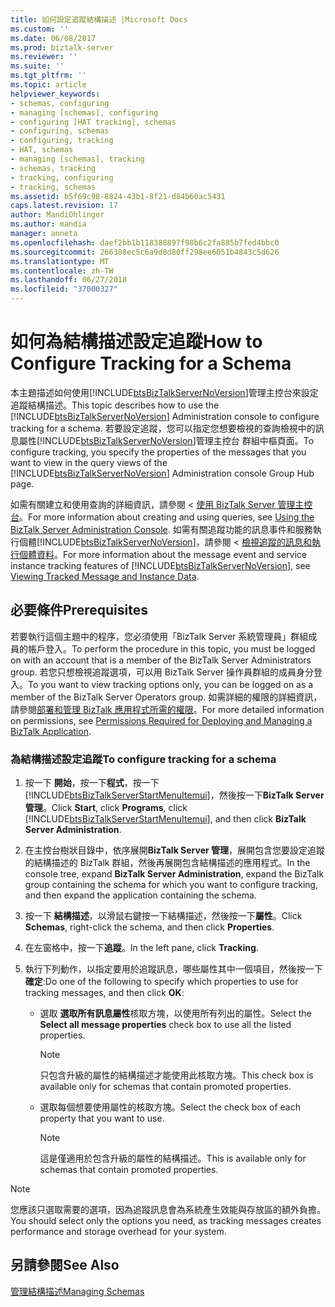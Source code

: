 ```yaml
---
title: 如何設定追蹤結構描述 |Microsoft Docs
ms.custom: ''
ms.date: 06/08/2017
ms.prod: biztalk-server
ms.reviewer: ''
ms.suite: ''
ms.tgt_pltfrm: ''
ms.topic: article
helpviewer_keywords:
- schemas, configuring
- managing [schemas], configuring
- configuring [HAT tracking], schemas
- configuring, schemas
- configuring, tracking
- HAT, schemas
- managing [schemas], tracking
- schemas, tracking
- tracking, configuring
- tracking, schemas
ms.assetid: b5f69c98-8824-43b1-8f21-d84b60ac5431
caps.latest.revision: 17
author: MandiOhlinger
ms.author: mandia
manager: anneta
ms.openlocfilehash: daef2bb1b118388897f98b6c2fa885b7fed4bbc0
ms.sourcegitcommit: 266308ec5c6a9d8d80ff298ee6051b4843c5d626
ms.translationtype: MT
ms.contentlocale: zh-TW
ms.lasthandoff: 06/27/2018
ms.locfileid: "37000327"
---
```

# <a name="how-to-configure-tracking-for-a-schema"></a><span data-ttu-id="1fd04-102">如何為結構描述設定追蹤</span><span class="sxs-lookup"><span data-stu-id="1fd04-102">How to Configure Tracking for a Schema</span></span>
<span data-ttu-id="1fd04-103">本主題描述如何使用[!INCLUDE[btsBizTalkServerNoVersion](../includes/btsbiztalkservernoversion-md.md)]管理主控台來設定追蹤結構描述。</span><span class="sxs-lookup"><span data-stu-id="1fd04-103">This topic describes how to use the [!INCLUDE[btsBizTalkServerNoVersion](../includes/btsbiztalkservernoversion-md.md)] Administration console to configure tracking for a schema.</span></span> <span data-ttu-id="1fd04-104">若要設定追蹤，您可以指定您想要檢視的查詢檢視中的訊息屬性[!INCLUDE[btsBizTalkServerNoVersion](../includes/btsbiztalkservernoversion-md.md)]管理主控台 群組中樞頁面。</span><span class="sxs-lookup"><span data-stu-id="1fd04-104">To configure tracking, you specify the properties of the messages that you want to view in the query views of the [!INCLUDE[btsBizTalkServerNoVersion](../includes/btsbiztalkservernoversion-md.md)] Administration console Group Hub page.</span></span>  
  
 <span data-ttu-id="1fd04-105">如需有關建立和使用查詢的詳細資訊，請參閱 <<c0> [ 使用 BizTalk Server 管理主控台](../core/using-the-biztalk-server-administration-console.md)。</span><span class="sxs-lookup"><span data-stu-id="1fd04-105">For more information about creating and using queries, see [Using the BizTalk Server Administration Console](../core/using-the-biztalk-server-administration-console.md).</span></span> <span data-ttu-id="1fd04-106">如需有關追蹤功能的訊息事件和服務執行個體[!INCLUDE[btsBizTalkServerNoVersion](../includes/btsbiztalkservernoversion-md.md)]，請參閱 <<c2> [ 檢視追蹤的訊息和執行個體資料](../core/viewing-tracked-message-and-instance-data.md)。</span><span class="sxs-lookup"><span data-stu-id="1fd04-106">For more information about the message event and service instance tracking features of [!INCLUDE[btsBizTalkServerNoVersion](../includes/btsbiztalkservernoversion-md.md)], see [Viewing Tracked Message and Instance Data](../core/viewing-tracked-message-and-instance-data.md).</span></span>  
  
## <a name="prerequisites"></a><span data-ttu-id="1fd04-107">必要條件</span><span class="sxs-lookup"><span data-stu-id="1fd04-107">Prerequisites</span></span>  
 <span data-ttu-id="1fd04-108">若要執行這個主題中的程序，您必須使用「BizTalk Server 系統管理員」群組成員的帳戶登入。</span><span class="sxs-lookup"><span data-stu-id="1fd04-108">To perform the procedure in this topic, you must be logged on with an account that is a member of the BizTalk Server Administrators group.</span></span> <span data-ttu-id="1fd04-109">若您只想檢視追蹤選項，可以用 BizTalk Server 操作員群組的成員身分登入。</span><span class="sxs-lookup"><span data-stu-id="1fd04-109">To you want to view tracking options only, you can be logged on as a member of the BizTalk Server Operators group.</span></span> <span data-ttu-id="1fd04-110">如需詳細的權限的詳細資訊，請參閱[部署和管理 BizTalk 應用程式所需的權限](../core/permissions-required-for-deploying-and-managing-a-biztalk-application.md)。</span><span class="sxs-lookup"><span data-stu-id="1fd04-110">For more detailed information on permissions, see [Permissions Required for Deploying and Managing a BizTalk Application](../core/permissions-required-for-deploying-and-managing-a-biztalk-application.md).</span></span>  
  
### <a name="to-configure-tracking-for-a-schema"></a><span data-ttu-id="1fd04-111">為結構描述設定追蹤</span><span class="sxs-lookup"><span data-stu-id="1fd04-111">To configure tracking for a schema</span></span>  
  
1. <span data-ttu-id="1fd04-112">按一下 **開始**，按一下**程式**，按一下  [!INCLUDE[btsBizTalkServerStartMenuItemui](../includes/btsbiztalkserverstartmenuitemui-md.md)]，然後按一下**BizTalk Server 管理**。</span><span class="sxs-lookup"><span data-stu-id="1fd04-112">Click **Start**, click **Programs**, click [!INCLUDE[btsBizTalkServerStartMenuItemui](../includes/btsbiztalkserverstartmenuitemui-md.md)], and then click **BizTalk Server Administration**.</span></span>  
  
2. <span data-ttu-id="1fd04-113">在主控台樹狀目錄中，依序展開**BizTalk Server 管理**，展開包含您要設定追蹤的結構描述的 BizTalk 群組，然後再展開包含結構描述的應用程式。</span><span class="sxs-lookup"><span data-stu-id="1fd04-113">In the console tree, expand **BizTalk Server Administration**, expand the BizTalk group containing the schema for which you want to configure tracking, and then expand the application containing the schema.</span></span>  
  
3. <span data-ttu-id="1fd04-114">按一下 **結構描述**，以滑鼠右鍵按一下結構描述，然後按一下**屬性**。</span><span class="sxs-lookup"><span data-stu-id="1fd04-114">Click **Schemas**, right-click the schema, and then click **Properties**.</span></span>  
  
4. <span data-ttu-id="1fd04-115">在左窗格中，按一下**追蹤**。</span><span class="sxs-lookup"><span data-stu-id="1fd04-115">In the left pane, click **Tracking**.</span></span>  
  
5. <span data-ttu-id="1fd04-116">執行下列動作，以指定要用於追蹤訊息，哪些屬性其中一個項目，然後按一下**確定**:</span><span class="sxs-lookup"><span data-stu-id="1fd04-116">Do one of the following to specify which properties to use for tracking messages, and then click **OK**:</span></span>  
  
   -   <span data-ttu-id="1fd04-117">選取 **選取所有訊息屬性**核取方塊，以使用所有列出的屬性。</span><span class="sxs-lookup"><span data-stu-id="1fd04-117">Select the **Select all message properties** check box to use all the listed properties.</span></span>  
  
       > [!NOTE]
       >  <span data-ttu-id="1fd04-118">只包含升級的屬性的結構描述才能使用此核取方塊。</span><span class="sxs-lookup"><span data-stu-id="1fd04-118">This check box is available only for schemas that contain promoted properties.</span></span>  
  
   -   <span data-ttu-id="1fd04-119">選取每個想要使用屬性的核取方塊。</span><span class="sxs-lookup"><span data-stu-id="1fd04-119">Select the check box of each property that you want to use.</span></span>  
  
       > [!NOTE]
       >  <span data-ttu-id="1fd04-120">這是僅適用於包含升級的屬性的結構描述。</span><span class="sxs-lookup"><span data-stu-id="1fd04-120">This is available only for schemas that contain promoted properties.</span></span>  
  
> [!NOTE]
>  <span data-ttu-id="1fd04-121">您應該只選取需要的選項，因為追蹤訊息會為系統產生效能與存放區的額外負擔。</span><span class="sxs-lookup"><span data-stu-id="1fd04-121">You should select only the options you need, as tracking messages creates performance and storage overhead for your system.</span></span>  
  
## <a name="see-also"></a><span data-ttu-id="1fd04-122">另請參閱</span><span class="sxs-lookup"><span data-stu-id="1fd04-122">See Also</span></span>  
 [<span data-ttu-id="1fd04-123">管理結構描述</span><span class="sxs-lookup"><span data-stu-id="1fd04-123">Managing Schemas</span></span>](../core/managing-schemas.md)